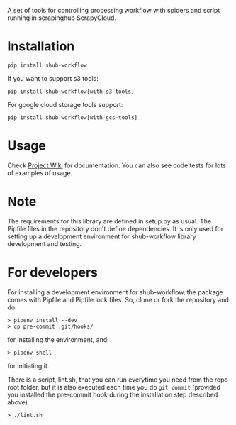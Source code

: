 A set of tools for controlling processing workflow with spiders and script running in scrapinghub ScrapyCloud.

# Installation

```
pip install shub-workflow
```

If you want to support s3 tools:

```
pip install shub-workflow[with-s3-tools]
```

For google cloud storage tools support:

```
pip install shub-workflow[with-gcs-tools]
```

# Usage

Check [Project Wiki](https://github.com/scrapinghub/shub-workflow/wiki) for documentation. You can also see code tests for lots of examples of usage.

# Note

The requirements for this library are defined in setup.py as usual. The Pipfile files in the repository don't define dependencies. It is only used
for setting up a development environment for shub-workflow library development and testing.


# For developers

For installing a development environment for shub-workflow, the package comes with Pipfile and Pipfile.lock files. So, clone or fork the repository and do:

```
> pipenv install --dev
> cp pre-commit .git/hooks/
```

for installing the environment, and:

```
> pipenv shell
```

for initiating it.

There is a script, lint.sh, that you can run everytime you need from the repo root folder, but it is also executed each time you do `git commit` (provided
you installed the pre-commit hook during the installation step described above).

```
> ./lint.sh
```
